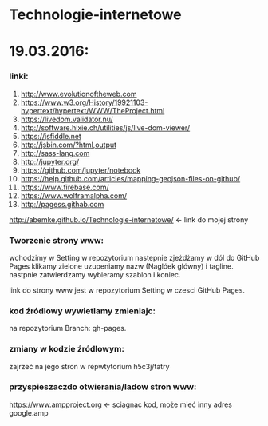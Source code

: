 # Technologie-internetowe

#  19.03.2016:

###  linki:
  1. http://www.evolutionoftheweb.com
  2. https://www.w3.org/History/19921103-hypertext/hypertext/WWW/TheProject.html
  3. https://livedom.validator.nu/
  4. http://software.hixie.ch/utilities/js/live-dom-viewer/
  5. https://jsfiddle.net
  6. http://jsbin.com/?html,output
  7. http://sass-lang.com
  8. http://jupyter.org/
  9. https://github.com/jupyter/notebook
  10. https://help.github.com/articles/mapping-geojson-files-on-github/
  11. https://www.firebase.com/
  12. https://www.wolframalpha.com/
  13. http://pagess.githab.com
  
http://abemke.github.io/Technologie-internetowe/ <- link do mojej strony

### Tworzenie strony www:

wchodzimy w Setting w repozytorium nastepnie zjeżdżamy w dól do GitHub Pages klikamy zielone uzupeniamy nazw (Naglóek glówny) i tagline.
nastpnie zatwierdzamy wybieramy szablon i koniec.

link do strony www jest w repozytorium Setting w czesci GitHub Pages.

### kod źródlowy wywietlamy zmieniajc:

 na repozytorium Branch: gh-pages.

### zmiany w kodzie źródlowym:

zajrzeć na jego stron w repwtytorium h5c3j/tatry

### przyspieszaczdo otwierania/ladow stron www:
https://www.ampproject.org <- sciagnac kod, może mieć inny adres google.amp
